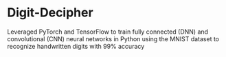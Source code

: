 # Digit-Decipher
Leveraged PyTorch and TensorFlow to train fully connected (DNN) and convolutional (CNN) neural networks in Python using the MNIST dataset to recognize handwritten digits with 99% accuracy
